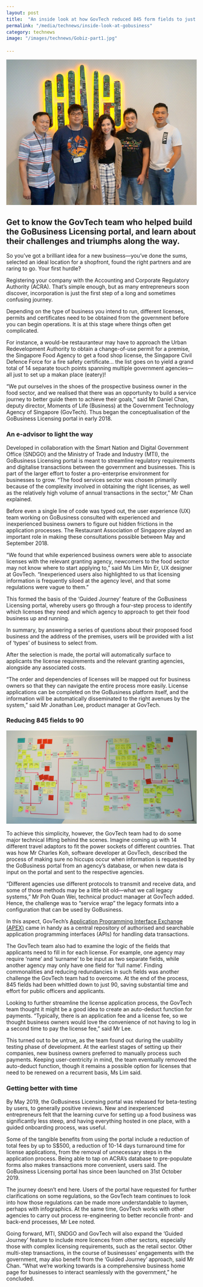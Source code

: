 ```yaml
---
layout: post
title:  "An inside look at how GovTech reduced 845 form fields to just 90 on the GoBusiness Licensing portal"
permalink: "/media/technews/inside-look-at-gobusiness"
category: technews
image: "/images/technews/Gobiz-part1.jpg"

---
```


![GoBiz development story](/images/technews/Gobiz-part1.jpg)

Get to know the GovTech team who helped build the GoBusiness Licensing portal, and learn about their challenges and triumphs along the way. 
---

So you’ve got a brilliant idea for a new business—you’ve done the sums, selected an ideal location for a shopfront, found the right partners and are raring to go. Your first hurdle? 

Registering your company with the Accounting and Corporate Regulatory Authority (ACRA). That’s simple enough, but as many entrepreneurs soon discover, incorporation is just the first step of a long and sometimes confusing journey.

Depending on the type of business you intend to run, different licenses, permits and certificates need to be obtained from the government before you can begin operations. It is at this stage where things often get complicated.

For instance, a would-be restauranteur may have to approach the Urban Redevelopment Authority to obtain a change-of-use permit for a premise, the Singapore Food Agency to get a food shop license, the Singapore Civil Defence Force for a fire safety certificate… the list goes on to yield a grand total of 14 separate touch points spanning multiple government agencies—all just to set up a makan place (eatery)! 

“We put ourselves in the shoes of the prospective business owner in the food sector, and we realised that there was an opportunity to build a service journey to better guide them to achieve their goals,” said Mr Daniel Chan, deputy director, Moments of Life (Business) at the Government Technology Agency of Singapore (GovTech). Thus began the conceptualisation of the GoBusiness Licensing portal in early 2018.

### **An e-advisor to light the way**

Developed in collaboration with the Smart Nation and Digital Government Office (SNDGO) and the Ministry of Trade and Industry (MTI), the GoBusiness Licensing portal is meant to streamline regulatory requirements and digitalise transactions between the government and businesses. This is part of the larger effort to foster a pro-enterprise environment for businesses to grow. “The food services sector was chosen primarily because of the complexity involved in obtaining the right licenses, as well as the relatively high volume of annual transactions in the sector,” Mr Chan explained. 

Before even a single line of code was typed out, the user experience (UX) team working on GoBusiness consulted with experienced and inexperienced business owners to figure out hidden frictions in the application processes. The Restaurant Association of Singapore played an important role in making these consultations possible between May and September 2018.

“We found that while experienced business owners were able to associate licenses with the relevant granting agency, newcomers to the food sector may not know where to start applying to,” said Ms Lim Min Er, UX designer at GovTech. “Inexperienced users also highlighted to us that licensing information is frequently siloed at the agency level, and that some regulations were vague to them.”

This formed the basis of the ‘Guided Journey’ feature of the GoBusiness Licensing portal, whereby users go through a four-step process to identify which licenses they need and which agency to approach to get their food business up and running.

In summary, by answering a series of questions about their proposed food business and the address of the premises, users will be provided with a list of ‘types’ of business to select from. 

After the selection is made, the portal will automatically surface to applicants the license requirements and the relevant granting agencies, alongside any associated costs.

“The order and dependencies of licenses will be mapped out for business owners so that they can navigate the entire process more easily. License applications can be completed on the GoBusiness platform itself, and the information will be automatically disseminated to the right avenues by the system,” said Mr Jonathan Lee, product manager at GovTech.

### **Reducing 845 fields to 90**

![GoBiz development story](/images/technews/gobiz-part2.jpg)

To achieve this simplicity, however, the GovTech team had to do some major technical lifting behind the scenes. Imagine coming up with 14 different travel adaptors to fit the power sockets of different countries. That was how Mr Charles Koh, software developer at GovTech, described the process of making sure no hiccups occur when information is requested by the GoBusiness portal from an agency’s database, or when new data is input on the portal and sent to the respective agencies. 

“Different agencies use different protocols to transmit and receive data, and some of those methods may be a little bit old—what we call legacy systems,” Mr Poh Quan Wei, technical product manager at GovTech added. Hence, the challenge was to “service wrap” the legacy formats into a configuration that can be used by GoBusiness. 

In this aspect, GovTech’s [Application Programming Interface Exchange (APEX)](https://www.tech.gov.sg/media/technews/getting-to-know-nectar-and-apex) came in handy as a central repository of authorised and searchable application programming interfaces (APIs) for handling data transactions.
	
The GovTech team also had to examine the logic of the fields that applicants need to fill in for each license. For example, one agency may require ‘name’ and ‘surname’ to be input as two separate fields, while another agency may only have one field for ‘full name’. Finding commonalities and reducing redundancies in such fields was another challenge the GovTech team had to overcome. At the end of the process, 845 fields had been whittled down to just 90, saving substantial time and effort for public officers and applicants. 

Looking to further streamline the license application process, the GovTech team thought it might be a good idea to create an auto-deduct function for payments. “Typically, there is an application fee and a license fee, so we thought business owners would love the convenience of not having to log in a second time to pay the license fee,” said Mr Lee.

This turned out to be untrue, as the team found out during the usability testing phase of development. At the earliest stages of setting up their companies, new business owners preferred to manually process such payments. Keeping user-centricity in mind, the team eventually removed the auto-deduct function, though it remains a possible option for licenses that need to be renewed on a recurrent basis, Ms Lim said.

### **Getting better with time**

By May 2019, the GoBusiness Licensing portal was released for beta-testing by users, to generally positive reviews. New and inexperienced entrepreneurs felt that the learning curve for setting up a food business was significantly less steep, and having everything hosted in one place, with a guided onboarding process, was useful.

Some of the tangible benefits from using the portal include a reduction of total fees by up to S$500, a reduction of 10-14 days turnaround time for license applications, from the removal of unnecessary steps in the application process. Being able to tap on ACRA’s database to pre-populate forms also makes transactions more convenient, users said. The GoBusiness Licensing portal has since been launched on 31st October 2019.

The journey doesn’t end here. Users of the portal have requested for further clarifications on some regulations, so the GovTech team continues to look into how those regulations can be made more understandable to laymen, perhaps with infographics. At the same time, GovTech works with other agencies to carry out process re-engineering to better reconcile front- and back-end processes, Mr Lee noted. 

Going forward, MTI, SNDGO and GovTech will also expand the ‘Guided Journey’ feature to include more licences from other sectors, especially those with complex licensing requirements, such as the retail sector. Other multi-step transactions, in the course of businesses’ engagements with the government, may also benefit from the ‘Guided Journey’ approach, said Mr Chan. “What we’re working towards is a comprehensive business home page for businesses to interact seamlessly with the government,” he concluded. 
